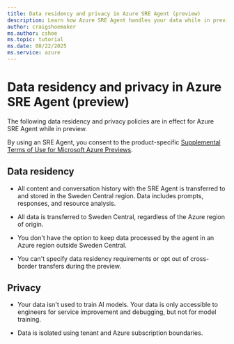 ```yaml
---
title: Data residency and privacy in Azure SRE Agent (preview)
description: Learn how Azure SRE Agent handles your data while in preview.
author: craigshoemaker
ms.author: cshoe
ms.topic: tutorial
ms.date: 08/22/2025
ms.service: azure
---
```


# Data residency and privacy in Azure SRE Agent (preview)

The following data residency and privacy policies are in effect for Azure SRE Agent while in preview.

By using an SRE Agent, you consent to the product-specific [Supplemental Terms of Use for Microsoft Azure Previews](https://azure.microsoft.com/support/legal/preview-supplemental-terms/).

## Data residency

- All content and conversation history with the SRE Agent is transferred to and stored in the Sweden Central region. Data includes prompts, responses, and resource analysis.  

- All data is transferred to Sweden Central, regardless of the Azure region of origin.

- You don't have the option to keep data processed by the agent in an Azure region outside Sweden Central.

- You can't specify data residency requirements or opt out of cross-border transfers during the preview.

## Privacy

- Your data isn't used to train AI models. Your data is only accessible to engineers for service improvement and debugging, but not for model training.

- Data is isolated using tenant and Azure subscription boundaries.
